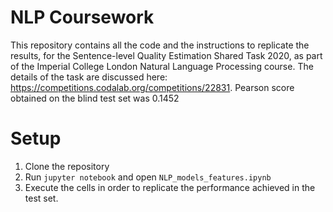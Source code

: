 # NLP Coursework


This repository contains all the code and the instructions to replicate the results, for the Sentence-level Quality Estimation Shared Task 2020, as part of the Imperial College London Natural Language Processing course. The details of the task are discussed here: https://competitions.codalab.org/competitions/22831. Pearson score obtained on the blind test set was 0.1452

# Setup
1. Clone the repository
2. Run ```jupyter notebook``` and open ```NLP_models_features.ipynb```
3. Execute the cells in order to replicate the performance achieved in the test set.

